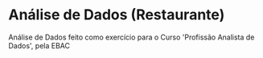 # Análise de Dados (Restaurante)
 Análise de Dados feito como exercício para o Curso 'Profissão Analista de Dados', pela EBAC
